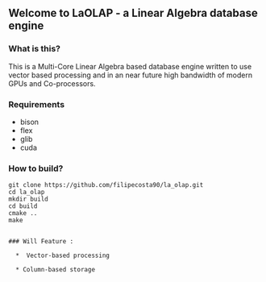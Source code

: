 ## Welcome to LaOLAP - a Linear Algebra database engine

### What is this?

This is a Multi-Core Linear Algebra based database engine written to use vector based processing and in an near future high bandwidth of modern GPUs and Co-processors.

### Requirements
* bison
* flex
* glib
* cuda

### How to build?

```
git clone https://github.com/filipecosta90/la_olap.git
cd la_olap
mkdir build
cd build
cmake ..
make


### Will Feature :

  *  Vector-based processing  
	
  * Column-based storage  

